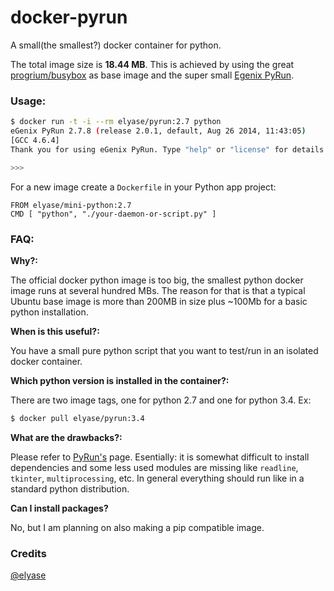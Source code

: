 docker-pyrun
============

A small(the smallest?) docker container for python.

The total image size is **18.44 MB**. This is achieved by using the great [progrium/busybox](https://github.com/progrium/busybox)
 as base image and the super small [Egenix PyRun](https://www.egenix.com/products/python/PyRun/).

### Usage:

```bash
$ docker run -t -i --rm elyase/pyrun:2.7 python
eGenix PyRun 2.7.8 (release 2.0.1, default, Aug 26 2014, 11:43:05)
[GCC 4.6.4]
Thank you for using eGenix PyRun. Type "help" or "license" for details.

>>>
```

For a new image create a `Dockerfile` in your Python app project:

```
FROM elyase/mini-python:2.7
CMD [ "python", "./your-daemon-or-script.py" ]
```

### FAQ:

**Why?:**

The official docker python image is too big, the smallest python docker image runs at several hundred MBs. The reason
for that is that a typical Ubuntu base image is more than 200MB in size plus ~100Mb for a basic python installation.

**When is this useful?:**

You have a small pure python script that you want to test/run in an isolated docker container.

**Which python version is installed in the container?:**

There are two image tags, one for python 2.7 and one for python 3.4. Ex:

```bash
$ docker pull elyase/pyrun:3.4
```

**What are the drawbacks?:**

Please refer to [PyRun's](https://www.egenix.com/products/python/PyRun/) page. Esentially: it is somewhat difficult to install dependencies and some less used modules are missing like `readline`, `tkinter`, `multiprocessing`, etc. In general everything should run like in a standard python distribution.

**Can I install packages?**

No, but I am planning on also making a pip compatible image.

### Credits

[@elyase](http://yasermartinez.com/blog/)